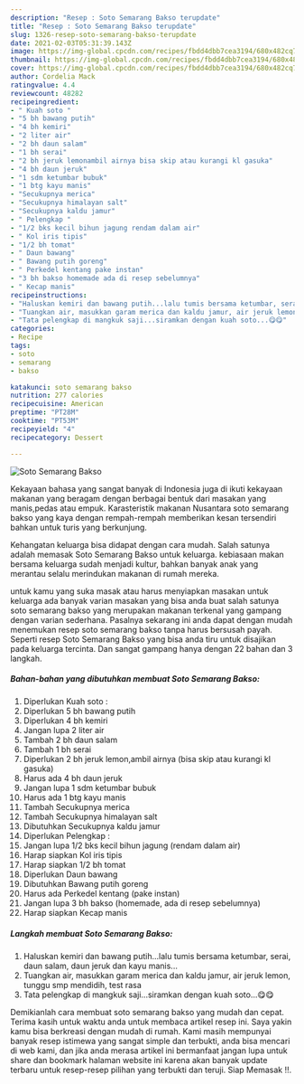 ```yaml
---
description: "Resep : Soto Semarang Bakso terupdate"
title: "Resep : Soto Semarang Bakso terupdate"
slug: 1326-resep-soto-semarang-bakso-terupdate
date: 2021-02-03T05:31:39.143Z
image: https://img-global.cpcdn.com/recipes/fbdd4dbb7cea3194/680x482cq70/soto-semarang-bakso-foto-resep-utama.jpg
thumbnail: https://img-global.cpcdn.com/recipes/fbdd4dbb7cea3194/680x482cq70/soto-semarang-bakso-foto-resep-utama.jpg
cover: https://img-global.cpcdn.com/recipes/fbdd4dbb7cea3194/680x482cq70/soto-semarang-bakso-foto-resep-utama.jpg
author: Cordelia Mack
ratingvalue: 4.4
reviewcount: 48282
recipeingredient:
- " Kuah soto "
- "5 bh bawang putih"
- "4 bh kemiri"
- "2 liter air"
- "2 bh daun salam"
- "1 bh serai"
- "2 bh jeruk lemonambil airnya bisa skip atau kurangi kl gasuka"
- "4 bh daun jeruk"
- "1 sdm ketumbar bubuk"
- "1 btg kayu manis"
- "Secukupnya merica"
- "Secukupnya himalayan salt"
- "Secukupnya kaldu jamur"
- " Pelengkap "
- "1/2 bks kecil bihun jagung rendam dalam air"
- " Kol iris tipis"
- "1/2 bh tomat"
- " Daun bawang"
- " Bawang putih goreng"
- " Perkedel kentang pake instan"
- "3 bh bakso homemade ada di resep sebelumnya"
- " Kecap manis"
recipeinstructions:
- "Haluskan kemiri dan bawang putih...lalu tumis bersama ketumbar, serai, daun salam, daun jeruk dan kayu manis..."
- "Tuangkan air, masukkan garam merica dan kaldu jamur, air jeruk lemon, tunggu smp mendidih, test rasa"
- "Tata pelengkap di mangkuk saji...siramkan dengan kuah soto...😋😋"
categories:
- Recipe
tags:
- soto
- semarang
- bakso

katakunci: soto semarang bakso 
nutrition: 277 calories
recipecuisine: American
preptime: "PT28M"
cooktime: "PT53M"
recipeyield: "4"
recipecategory: Dessert

---
```



![Soto Semarang Bakso](https://img-global.cpcdn.com/recipes/fbdd4dbb7cea3194/680x482cq70/soto-semarang-bakso-foto-resep-utama.jpg)

Kekayaan bahasa yang sangat banyak di Indonesia juga di ikuti kekayaan makanan yang beragam dengan berbagai bentuk dari masakan yang manis,pedas atau empuk. Karasteristik makanan Nusantara soto semarang bakso yang kaya dengan rempah-rempah memberikan kesan tersendiri bahkan untuk turis yang berkunjung.




Kehangatan keluarga bisa didapat dengan cara mudah. Salah satunya adalah memasak Soto Semarang Bakso untuk keluarga. kebiasaan makan bersama keluarga sudah menjadi kultur, bahkan banyak anak yang merantau selalu merindukan makanan di rumah mereka.

untuk kamu yang suka masak atau harus menyiapkan masakan untuk keluarga ada banyak varian masakan yang bisa anda buat salah satunya soto semarang bakso yang merupakan makanan terkenal yang gampang dengan varian sederhana. Pasalnya sekarang ini anda dapat dengan mudah menemukan resep soto semarang bakso tanpa harus bersusah payah.
Seperti resep Soto Semarang Bakso yang bisa anda tiru untuk disajikan pada keluarga tercinta. Dan sangat gampang hanya dengan 22 bahan dan 3 langkah.


<!--inarticleads1-->

##### Bahan-bahan yang dibutuhkan membuat Soto Semarang Bakso:

1. Diperlukan  Kuah soto :
1. Diperlukan 5 bh bawang putih
1. Diperlukan 4 bh kemiri
1. Jangan lupa 2 liter air
1. Tambah 2 bh daun salam
1. Tambah 1 bh serai
1. Diperlukan 2 bh jeruk lemon,ambil airnya (bisa skip atau kurangi kl gasuka)
1. Harus ada 4 bh daun jeruk
1. Jangan lupa 1 sdm ketumbar bubuk
1. Harus ada 1 btg kayu manis
1. Tambah Secukupnya merica
1. Tambah Secukupnya himalayan salt
1. Dibutuhkan Secukupnya kaldu jamur
1. Diperlukan  Pelengkap :
1. Jangan lupa 1/2 bks kecil bihun jagung (rendam dalam air)
1. Harap siapkan  Kol iris tipis
1. Harap siapkan 1/2 bh tomat
1. Diperlukan  Daun bawang
1. Dibutuhkan  Bawang putih goreng
1. Harus ada  Perkedel kentang (pake instan)
1. Jangan lupa 3 bh bakso (homemade, ada di resep sebelumnya)
1. Harap siapkan  Kecap manis




<!--inarticleads2-->

##### Langkah membuat  Soto Semarang Bakso:

1. Haluskan kemiri dan bawang putih...lalu tumis bersama ketumbar, serai, daun salam, daun jeruk dan kayu manis...
1. Tuangkan air, masukkan garam merica dan kaldu jamur, air jeruk lemon, tunggu smp mendidih, test rasa
1. Tata pelengkap di mangkuk saji...siramkan dengan kuah soto...😋😋




Demikianlah cara membuat soto semarang bakso yang mudah dan cepat. Terima kasih untuk waktu anda untuk membaca artikel resep ini. Saya yakin kamu bisa berkreasi dengan mudah di rumah. Kami masih mempunyai banyak resep istimewa yang sangat simple dan terbukti, anda bisa mencari di web kami, dan jika anda merasa artikel ini bermanfaat jangan lupa untuk share dan bookmark halaman website ini karena akan banyak update terbaru untuk resep-resep pilihan yang terbukti dan teruji. Siap Memasak !!. 
